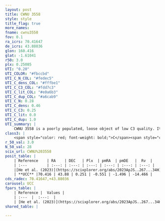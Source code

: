 ```yaml
---
layout: post
title: CWNU 3558
style: style
title_flag: true
more_names: 
fname: cwnu3558
fov: 0.1
ra_icrs: 70.41647
de_icrs: 43.88036
glon: 160.416
glat: -1.61041
r50: 3.0
plx: 0.25085
UTI: "0.20"
UTI_COLOR: "#fbccbd"
UTI_C_N_COL: "#fedec5"
UTI_C_dens_COL: "#fffbe1"
UTI_C_C3_COL: "#fdd7c3"
UTI_C_lit_COL: "#e0a6b3"
UTI_C_dup_COL: "#a6cab9"
UTI_C_N: 0.28
UTI_C_dens: 0.46
UTI_C_C3: 0.25
UTI_C_lit: 0.0
UTI_C_dup: 1.0
UTI_summary: |
    CWNU 3558 is a poorly populated, loose object of low C3 quality. It was recently reported in the literature.
class3: |
    <span style="color: red; font-weight: bold;">C</span><span style="color: red; font-weight: bold;">C</span>
r_50_val: 3.0
N_50_val: 28
scix_url: CWNU%203558
posit_table: |
    | Reference    | RA    | DEC   | Plx  | pmRA  | pmDE   |  Rv  |
    | :---         | :---: | :---: | :---: | :---: | :---: | :---: |
    |[He et al. (2023)](https://scixplorer.org/abs/2023ApJS..267...34H) | 70.399 | 43.885 | 0.233 | -0.543 | -1.516 | -- |
    | **UCC** |70.416 | 43.88 | 0.251 | -0.551 | -1.496 | -14.466 | 
cds_radec: 70.41647,+43.88036
carousel: UCC
fpars_table: |
    | Reference |  Values |
    | :---  |  :---:  |
    | [He et al. (2023)](https://scixplorer.org/abs/2023ApJS..267...34H) | `A0=2.75, m-M=12.4, logA=7.6` |
shared_table: |
    
---
```


